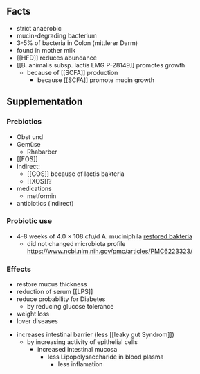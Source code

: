 ## Facts
- strict anaerobic
- mucin-degrading bacterium 
- 3-5% of bacteria in Colon (mittlerer Darm)
- found in mother milk 
- [[HFD]] reduces abundance 
- [[B. animalis subsp. lactis LMG P-28149]] promotes growth
	- because of [[SCFA]] production 
		- because [[SCFA]] promote mucin growth
## Supplementation 
### Prebiotics
* Obst und 
* Gemüse 
	* Rhabarber
* [[FOS]]
* indirect:
	* [[GOS]] because of lactis bakteria 
	* [[XOS]]? 
* medications
	* metformin
* antibiotics (indirect)

### Probiotic use
- 4-8 weeks of 4.0 × 108 cfu/d A. muciniphila [restored bakteria](https://www.ncbi.nlm.nih.gov/pmc/articles/PMC6223323/) 
	- did not changed microbiota profile 
https://www.ncbi.nlm.nih.gov/pmc/articles/PMC6223323/

### Effects
* restore mucus thickness 
* reduction of serum [[LPS]]
* reduce probability for Diabetes
	* by reducing glucose tolerance 
* weight loss
* lover diseases
- increases intestinal barrier (less [[leaky gut Syndrom]]) 
	- by increasing activity of epithelial cells
		- increased intestinal mucosa
			- less Lipopolysaccharide in blood plasma
				- less inflamation